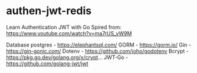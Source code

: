 # authen-jwt-redis
Learn Authentication JWT with Go
Spired from: https://www.youtube.com/watch?v=ma7rUS_vW9M

Database postgres - https://elephantsql.com/
GORM - https://gorm.io/
Gin - https://gin-gonic.com/
Dotenv - https://github.com/joho/godotenv
Bcrypt - https://pkg.go.dev/golang.org/x/crypt...
JWT-Go - https://github.com/golang-jwt/jwt